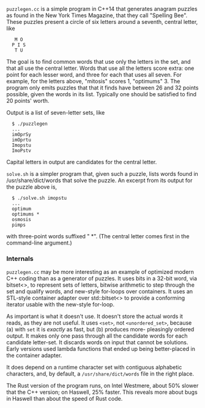 ```puzzlegen.cc``` is a simple program in C++14 that generates anagram
puzzles as found in the New York Times Magazine, that they call
"Spelling Bee".  These puzzles present a circle of six letters
around a seventh, central letter, like
```
   M O
  P I S
   T U
```
The goal is to find common words that use only the letters in the
set, and that all use the central letter.  Words that use all the
letters score extra: one point for each lesser word, and three for
each that uses all seven.  For example, for the letters above,
"mitosis" scores 1, "optimums" 3.  The program only emits puzzles
that that it finds have between 26 and 32 points possible, given
the words in its list.  Typically one should be satisfied to find
20 points' worth.

Output is a list of seven-letter sets, like
```
  $ ./puzzlegen
  ...
  imOprSy
  imOprtu
  Imopstu
  ImoPstv
```
Capital letters in output are candidates for the central letter.

```solve.sh``` is a simpler program that, given such a puzzle, lists
words found in /usr/share/dict/words that solve the puzzle. An
excerpt from its output for the puzzle above is,
```
  $ ./solve.sh imopstu
  ...
  optimum
  optimums *
  osmosis
  pimps
```
with three-point words suffixed " *".  (The central letter comes first
in the command-line argument.)

### Internals

```puzzlegen.cc``` may be more interesting as an example of optimized modern
C++ coding than as a generator of puzzles.  It uses bits in a 32-bit word,
via bitset<>, to represent sets of letters, bitwise arithmetic to step
through the set and qualify words, and new-style for-loops over containers.
It uses an STL-style container adapter over std::bitset<> to provide a
conforming iterator usable with the new-style for-loop.

As important is what it doesn't use.  It doesn't store the actual words it
reads, as they are not useful.  It uses ```<set>```, not ```<unordered_set>```,
because (a) with ```set``` it is *exactly* as fast, but (b) produces more-
pleasingly ordered output.  It makes only one pass through all the candidate
words for each candidate letter-set.  It discards words on input that cannot
be solutions.  Early versions used lambda functions that ended up being
better-placed in the container adapter.

It does depend on a runtime character set with contiguous alphabetic
characters, and, by default, a ```/usr/share/dict/words``` file in the right
place.

The Rust version of the program runs, on Intel Westmere, about 50% slower
that the C++ version; on Haswell, 25% faster.  This reveals more about
bugs in Haswell than about the speed of Rust code.
